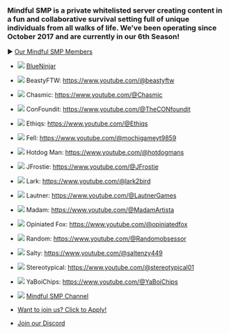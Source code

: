 ### Mindful SMP is a private whitelisted server creating content in a fun and collaborative survival setting full of unique individuals from all walks of life. We’ve been operating since October 2017 and are currently in our 6th Season!

► [Our Mindful SMP Members](## "List shows currently active Mindful Members and Does not reflect the current server whitelist")

- ![](https://mc-heads.net/avatar/7ee690f6674b478b960740a87ad72553/20) [BlueNinjar](https://www.youtube.com/@BlueNinjar)
- ![](https://mc-heads.net/avatar/e01719f1facb437a940e308c05ec23a8/20) BeastyFTW: https://www.youtube.com/@beastyftw
- ![](https://mc-heads.net/avatar/93e35e9bd76a47bca69be2ee1edf499c/20) Chasmic: https://www.youtube.com/@Chasmic
- ![](https://mc-heads.net/avatar/2cc81f1477a24f9580e52e385b371304/20) ConFoundit: https://www.youtube.com/@TheCONfoundit
- ![](https://mc-heads.net/avatar/ed00913d029948d5b2e030b9f7083038/20) Ethiqs: https://www.youtube.com/@Ethiqs
- ![](https://mc-heads.net/avatar/d6a671d5a0684376b40b8a3b0ae656de/20) Fell: https://www.youtube.com/@mochigameyt9859
- ![](https://mc-heads.net/avatar/f0906ab7a40145228880f7e9646c17eb/20) Hotdog Man: https://www.youtube.com/@hotdogmans
- ![](https://mc-heads.net/avatar/aa2531c1a90941e29b8fdf279a73cea2/20) JFrostie: https://www.youtube.com/@JFrostie
- ![](https://mc-heads.net/avatar/717aa089a5b24abb845bf228e05bc0d9/20) Lark: https://www.youtube.com/@lark2bird
- ![](https://mc-heads.net/avatar/054d236125bf4b71b502785c83aca908/20) Lautner: https://www.youtube.com/@LautnerGames
- ![](https://mc-heads.net/avatar/c096b4f385084b47a93aaa7f2cd9a132/20) Madam: https://www.youtube.com/@MadamArtista
- ![](https://mc-heads.net/avatar/7d22462af05942e3be57b3380787f1f5/20) Opiniated Fox: https://www.youtube.com/@opiniatedfox
- ![](https://mc-heads.net/avatar/54e5c11f898c4b719fa14f186521b57a/20) Random: https://www.youtube.com/@Randomobsessor
- ![](https://mc-heads.net/avatar/dae2f45742e845659b2a2eac51aca23e/20) Salty: https://www.youtube.com/@saltenzy449
- ![](https://mc-heads.net/avatar/d27664e6adf84fd290846fb35b153616/20) Stereotypical: https://www.youtube.com/@stereotypical01
- ![](https://mc-heads.net/avatar/942a4fa9c18648cda50930c9308eb33a/20) YaBoiChips: https://www.youtube.com/@YaBoiChips

- ![](https://mc-heads.net/avatar/ad93ac145e764a109d737786d9ad4bbd/20) [Mindful SMP Channel](https://www.youtube.com/@MindfulSMP)

- [Want to join us? Click to Apply!](https://apply.mindfulsmp.com)

- [Join our Discord](https://discord.mindfulsmp.com)
